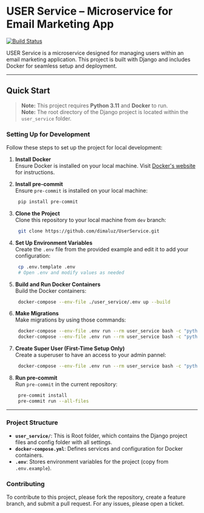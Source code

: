# USER Service – Microservice for Email Marketing App

[![Build Status](#)](link-to-build-status) <!-- Update with the actual URL for build status -->

USER Service is a microservice designed for managing users within an email marketing application. This project is built with Django and includes Docker for seamless setup and deployment.

---

## Quick Start

> **Note:** This project requires **Python 3.11** and **Docker** to run.  
> **Note:** The root directory of the Django project is located within the `user_service` folder.

### Setting Up for Development

Follow these steps to set up the project for local development:

1. **Install Docker**  
   Ensure Docker is installed on your local machine. Visit [Docker's website](https://www.docker.com/get-started) for instructions.

2. **Install pre-commit**  
   Ensure `pre-commit` is installed on your local machine:
   ```bash
    pip install pre-commit
   ```
3. **Clone the Project**  
   Clone this repository to your local machine from `dev` branch:
   ```bash
    git clone https://github.com/dimaluz/UserService.git
   ```
4. **Set Up Environment Variables**  
   Create the `.env` file from the provided example and edit it to add your configuration:
   ```bash
    cp .env.template .env
    # Open .env and modify values as needed
   ```
5. **Build and Run Docker Containers**  
   Build the Docker containers:
   ```bash
    docker-compose --env-file ./user_service/.env up --build
   ```
6. **Make Migrations**  
   Make migrations by using those commands:
   ```bash
    docker-compose --env-file .env run --rm user_service bash -c "python manage.py makemigrations"
    docker-compose --env-file .env run --rm user_service bash -c "python manage.py migrate"
   ```
7. **Create Super User (First-Time Setup Only)**  
   Create a superuser to have an access to your admin pannel:
   ```bash
    docker-compose --env-file .env run --rm user_service bash -c "python manage.py createsuperuser"
   ```
8. **Run pre-commit**  
   Run `pre-commit` in the current repository:
   ```bash
    pre-commit install
    pre-commit run --all-files
   ```

---

### Project Structure

- **`user_service/`**: This is Root folder, which contains the Django project files and config folder with all settings.
- **`docker-compose.yml`**: Defines services and configuration for Docker containers.
- **`.env`**: Stores environment variables for the project (copy from `.env.example`).

### Contributing

To contribute to this project, please fork the repository, create a feature branch, and submit a pull request. For any issues, please open a ticket.

